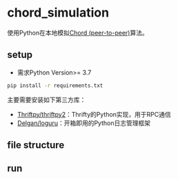 # chord_simulation
使用Python在本地模拟[Chord (peer-to-peer)](https://en.wikipedia.org/wiki/Chord_(peer-to-peer))算法。

## setup

-   需求Python Version>= 3.7

```sh
pip install -r requirements.txt
```

主要需要安装如下第三方库：

-   [Thriftpy/thriftpy2](https://github.com/Thriftpy/thriftpy2)：Thrifty的Python实现，用于RPC通信
-   [Delgan/loguru](https://github.com/Delgan/loguru)：开箱即用的Python日志管理框架



## file structure





## run
